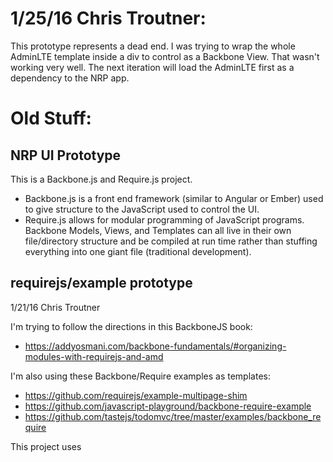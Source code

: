 # 1/25/16 Chris Troutner:
This prototype represents a dead end. I was trying to wrap the whole AdminLTE template inside a div to control as a Backbone View. That wasn't working very well. The next iteration will load the AdminLTE first as a dependency to the NRP app.

# Old Stuff:

## NRP UI Prototype
This is a Backbone.js and Require.js project.
* Backbone.js is a front end framework (similar to Angular or Ember) used to give structure to the JavaScript used to control the UI.
* Require.js allows for modular programming of JavaScript programs. Backbone Models, Views, and Templates can all live in their own file/directory structure and be compiled at run time rather than stuffing everything into one giant file (traditional development).

## requirejs/example prototype

1/21/16 Chris Troutner

I'm trying to follow the directions in this BackboneJS book:
* https://addyosmani.com/backbone-fundamentals/#organizing-modules-with-requirejs-and-amd

I'm also using these Backbone/Require examples as templates:
* https://github.com/requirejs/example-multipage-shim
* https://github.com/javascript-playground/backbone-require-example
* https://github.com/tastejs/todomvc/tree/master/examples/backbone_require

This project uses